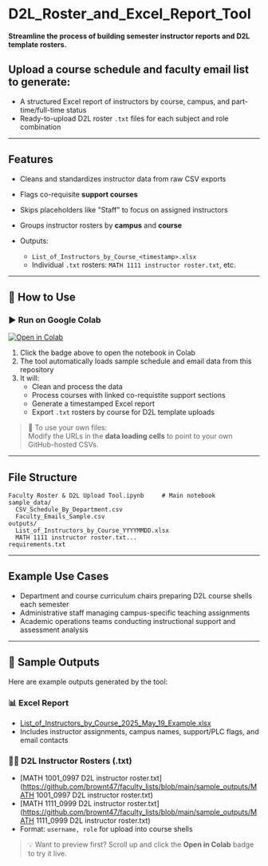 # D2L_Roster_and_Excel_Report_Tool

**Streamline the process of building semester instructor reports and D2L template rosters.**

## Upload a course schedule and faculty email list to generate:

* A structured Excel report of instructors by course, campus, and part-time/full-time status
* Ready-to-upload D2L roster `.txt` files for each subject and role combination

---

## Features

* Cleans and standardizes instructor data from raw CSV exports
* Flags co-requisite **support courses** 
* Skips placeholders like "Staff" to focus on assigned instructors
* Groups instructor rosters by **campus** and **course**
* Outputs:

  * `List_of_Instructors_by_Course_<timestamp>.xlsx`
  * Individual `.txt` rosters: `MATH 1111 instructor roster.txt`, etc.

---

## 📁 How to Use

### ▶️ Run on Google Colab
[![Open in Colab](https://colab.research.google.com/assets/colab-badge.svg)](https://colab.research.google.com/github/brownt47/faculty_lists/blob/main/D2L_Roster_and_Excel_Report_Tool.ipynb)

1. Click the badge above to open the notebook in Colab  
2. The tool automatically loads sample schedule and email data from this repository  
3. It will:
   - Clean and process the data
   - Process courses with linked co-requistite support sections
   - Generate a timestamped Excel report
   - Export `.txt` rosters by course for D2L template uploads

> 🔧 To use your own files:  
> Modify the URLs in the **data loading cells** to point to your own GitHub-hosted CSVs.
---

## File Structure

```text
Faculty Roster & D2L Upload Tool.ipynb     # Main notebook
sample_data/
  CSV_Schedule_By_Department.csv
  Faculty_Emails_Sample.csv
outputs/
  List_of_Instructors_by_Course_YYYYMMDD.xlsx
  MATH 1111 instructor roster.txt...
requirements.txt
```

---

## Example Use Cases

* Department and course curriculum chairs preparing D2L course shells each semester  
* Administrative staff managing campus-specific teaching assignments  
* Academic operations teams conducting instructional support and assessment analysis

---

## 📌 Sample Outputs

Here are example outputs generated by the tool:

### 📊 Excel Report
- [List_of_Instructors_by_Course_2025_May_19_Example.xlsx](https://github.com/brownt47/faculty_lists/blob/main/sample_outputs/List_of_Instructors_by_Course_2025_May_19_Example.xlsx)
- Includes instructor assignments, campus names, support/PLC flags, and email contacts

### 🧑‍🏫 D2L Instructor Rosters (.txt)
- [MATH 1001_0997 D2L instructor roster.txt](https://github.com/brownt47/faculty_lists/blob/main/sample_outputs/MATH 1001_0997 D2L instructor roster.txt) 
- [MATH 1111_0999 D2L instructor roster.txt](https://github.com/brownt47/faculty_lists/blob/main/sample_outputs/MATH 1111_0999 D2L instructor roster.txt) 
- Format: `username, role` for upload into course shells


> 💡 Want to preview first? Scroll up and click the **Open in Colab** badge to try it live.
